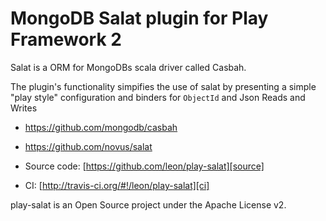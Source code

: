 # MongoDB Salat plugin for Play Framework 2
Salat is a ORM for MongoDBs scala driver called Casbah.

The plugin's functionality simpifies the use of salat by presenting a simple "play style" configuration and binders for `ObjectId` and Json Reads and Writes

- <https://github.com/mongodb/casbah>
- <https://github.com/novus/salat>

- Source code: [https://github.com/leon/play-salat][source]
- CI: [http://travis-ci.org/#!/leon/play-salat][ci]

play-salat is an Open Source project under the Apache License v2.

[source]: https://github.com/leon/play-salat
[ci]: http://travis-ci.org/#!/leon/play-salat
